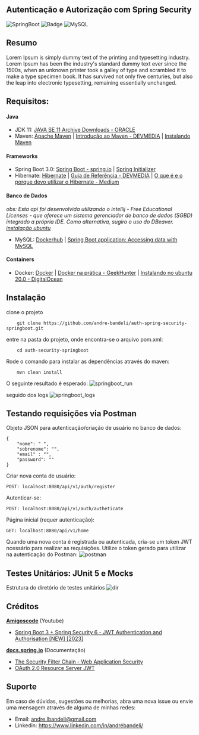 ## Autenticação e Autorização com Spring Security

![SpringBoot](https://img.shields.io/badge/Spring_Boot-F2F4F9?style=for-the-badge&logo=spring-boot
)
![Badge](https://img.shields.io/badge/apache_maven-C71A36?style=for-the-badge&logo=apachemaven&logoColor=white
)
![MySQL](https://img.shields.io/badge/MySQL-005C84?style=for-the-badge&logo=mysql&logoColor=white
)

## Resumo

Lorem Ipsum is simply dummy text of the printing and typesetting industry. Lorem Ipsum has been the industry's standard dummy text ever since the 1500s, when an unknown printer took a galley of type and scrambled it to make a type specimen book. It has survived not only five centuries, but also the leap into electronic typesetting, remaining essentially unchanged.

## Requisitos:

#### Java

- JDK 11: [JAVA SE 11 Archive Downloads - ORACLE](https://www.oracle.com/br/java/technologies/javase/jdk11-archive-downloads.html)
- Maven: [Apache Maven](https://maven.apache.org/) | [Introdução ao Maven - DEVMEDIA](https://www.devmedia.com.br/introducao-ao-maven/25128) | [Instalando Maven](https://maven.apache.org/install.html)

#### Frameworks

- Spring Boot 3.0: [Spring Boot - spring.io](https://spring.io/projects/spring-boot)  | [Spring Initializer](https://start.spring.io/) 
- Hibernate: [Hibernate](https://hibernate.org/) | [Guia de Referência - DEVMEDIA](https://www.devmedia.com.br/guia/hibernate/38312) | [O que é e o porque devo utilizar o Hibernate - Medium](https://medium.com/@leonardogiuliani/o-que-%C3%A9-e-porque-devo-utilizar-o-hibernate-66fae865a22f)

#### Banco de Dados
<i>obs: Esta api foi desenvolvida utilizando o intellij - Free Educational Licenses - que oferece um sistema gerenciador de banco de dados (SGBD) integrado a própria IDE. Como alternativa, sugiro o uso do DBeaver. [instalação ubuntu](https://www.edivaldobrito.com.br/dbeaver-no-ubuntu-e-derivados/)
</i>


- MySQL: [Dockerhub](https://hub.docker.com/_/mysql) | [Spring Boot application: Accessing data with MySQL](https://spring.io/guides/gs/accessing-data-mysql/)


#### Containers

- Docker: [Docker](https://www.docker.com/) | [Docker na prática - GeekHunter](https://blog.geekhunter.com.br/docker-na-pratica-como-construir-uma-aplicacao/) | [Instalando no ubuntu 20.0 - DigitalOcean](https://www.digitalocean.com/community/tutorials/how-to-install-and-use-docker-on-ubuntu-20-04-pt)

## Instalação

clone o projeto

        git clone https://github.com/andre-bandeli/auth-spring-security-springboot.git
entre na pasta do projeto, onde encontra-se o arquivo pom.xml:

        cd auth-security-springboot

Rode o comando para instalar as dependências através do maven:

        mvn clean install
        
O seguinte resultado é esperado:
![springboot_run](https://user-images.githubusercontent.com/87938869/212789128-3b8f4a5f-73d0-4257-b435-0743ec2b0a39.png)

seguido dos logs 
![springboot_logs](https://user-images.githubusercontent.com/87938869/212789258-d7ac1cb6-3907-4583-857c-f48479c605ee.png)



## Testando requisições via Postman

Objeto JSON para autenticação/criação de usuário no banco de dados:

    {
        "nome": " ",
        "sobrenome": "",
        "email" : "",
        "password": ""
    }

Criar nova conta de usuário:

    POST: localhost:8080/api/v1/auth/register

Autenticar-se:

    POST: localhost:8080/api/v1/auth/autheticate

Página inicial (requer autenticação):

    GET: localhost:8080/api/v1/home
    
Quando uma nova conta é registrada ou autenticada, cria-se um token JWT ncessário para realizar as requisições. Utilize o token gerado para utilizar na autenticação do Postman:
![postman](https://user-images.githubusercontent.com/87938869/212790022-45b6cc10-c6e9-4a15-aaae-6bd6bcc97417.png)


## Testes Unitários: JUnit 5 e Mocks

Estrutura do diretório de testes unitários
![dir](https://user-images.githubusercontent.com/87938869/212795310-32e147a2-8df6-4f60-abdd-a33dd47c272c.png)

## Créditos

<b><u>Amigoscode</u></b> (Youtube)
- [Spring Boot 3 + Spring Security 6 - JWT Authentication and Authorisation [NEW] [2023]](https://www.youtube.com/watch?v=KxqlJblhzfI)

<b><u>docs.spring.io</u></b> (Documentação)
- [The Security Filter Chain - Web Application Security](https://docs.spring.io/spring-security/site/docs/3.1.4.RELEASE/reference/security-filter-chain.html)
- [OAuth 2.0 Resource Server JWT](https://docs.spring.io/spring-security/reference/servlet/oauth2/resource-server/jwt.html)

## Suporte

Em caso de dúvidas, sugestões ou melhorias, abra uma nova issue ou envie uma mensagem através de alguma de minhas redes:

- Email: andre.lbandeli@gmail.com
- Linkedin: https://www.linkedin.com/in/andrébandeli/
